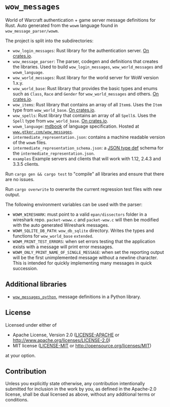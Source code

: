 # `wow_messages`

World of Warcraft authentication + game server message definitions for Rust.
Auto generated from the `wowm` language found in `wow_message_parser/wowm`.

The project is split into the subdirectories:

* `wow_login_messages`: Rust library for the authentication
  server. [On crates.io](https://crates.io/crates/wow_login_messages).
* `wow_message_parser`: The parser, codegen and definitions that creates the libraries.
  Used to build `wow_login_messages`, `wow_world_messages` and `wowm_language`.
* `wow_world_messages`: Rust library for the world server for WoW version 1.x.y.
* `wow_world_base`: Rust library that provides the basic types and enums such as `Class`, `Race`
  and `Gender` for `wow_world_messages` and others. [On crates.io](https://crates.io/crates/wow_world_base).
* `wow_items`: Rust library that contains an array of all `Item`s. Uses the `Item` type
  from `wow_world_base`. [On crates.io](https://crates.io/crates/wow_items).
* `wow_spells`: Rust library that contains an array of all `Spell`s.
  Uses the `Spell` type from `wow_world_base`.
  [On crates.io](https://crates.io/crates/wow_spells).
* `wowm_language`: [mdbook](https://github.com/rust-lang/mdBook) of language specification. Hosted
  at [`www.gtker.com/wow_messages`](https://www.gtker.com/wow_messages).
* `intermediate_representation.json`: contains a machine readable version of the `wowm` files.
* `intermediate_representation_schema.json`: a [JSON type def](https://jsontypedef.com/) schema for
  the `intermediate_representation.json`.
* `examples` Example servers and clients that will work with 1.12, 2.4.3 and 3.3.5 clients.

Run `cargo gen && cargo test` to "compile" all libraries and ensure that there are no issues.

Run `cargo overwrite` to overwrite the current regression test files with new output.

The following environment variables can be used with the parser:

* `WOWM_WIRESHARK`: must point to a valid `epan/dissectors` folder in a wireshark repo. `packet-woww.c`
  and `packet-wow.c` will then be modified with the
  auto generated Wireshark messages.
* `WOWM_SQLITE_DB_PATH`: `wow_db_sqlite` directory. Writes the types and functions for `wow_world_base` `extended`.
* `WOWM_PRINT_TEST_ERRORS`: when set errors testing that the application exists with a message will print error
  messages.
* `WOWM_ONLY_PRINT_NAME_OF_SINGLE_MESSAGE`: when set the reporting output will be the first unimplemented message
  without a newline character. This is intended for quickly implementing many messages in quick succession.

## Additional libraries

* [`wow_messages_python`](https://github.com/gtker/wow_messages_python), message definitions in a Python library.

## License

Licensed under either of

* Apache License, Version 2.0
  ([LICENSE-APACHE](LICENSE-APACHE) or http://www.apache.org/licenses/LICENSE-2.0)
* MIT license
  ([LICENSE-MIT](LICENSE-MIT) or http://opensource.org/licenses/MIT)

at your option.

## Contribution

Unless you explicitly state otherwise, any contribution intentionally submitted
for inclusion in the work by you, as defined in the Apache-2.0 license, shall be
dual licensed as above, without any additional terms or conditions.
